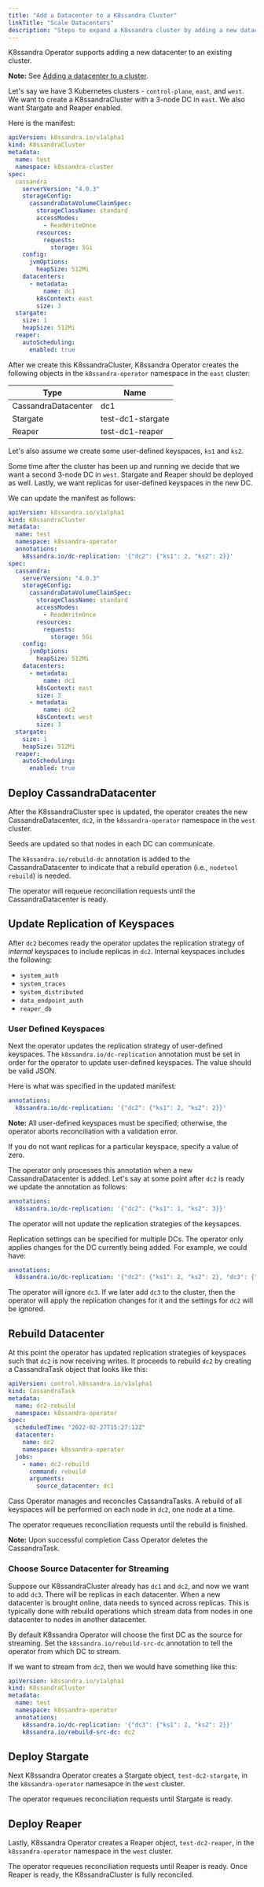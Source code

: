 ```yaml
---
title: "Add a Datacenter to a K8ssandra Cluster"
linkTitle: "Scale Datacenters"
description: "Steps to expand a K8ssandra cluster by adding a new datacenter."
---
```


K8ssandra Operator supports adding a new datacenter to an existing cluster. 

**Note:** See [Adding a datacenter to a cluster](https://docs.datastax.com/en/cassandra-oss/3.0/cassandra/operations/opsAddDCToCluster.html).

Let's say we have 3 Kubernetes clusters - `control-plane`, `east`, and `west`. We want to create a K8ssandraCluster with a 3-node DC in `east`. We also want Stargate and Reaper enabled.

Here is the manifest:

```yaml
apiVersion: k8ssandra.io/v1alpha1
kind: K8ssandraCluster
metadata:
  name: test
  namespace: k8ssandra-cluster
spec:
  cassandra
    serverVersion: "4.0.3"
    storageConfig:
      cassandraDataVolumeClaimSpec:
        storageClassName: standard
        accessModes:
          - ReadWriteOnce
        resources:
          requests:
            storage: 5Gi
    config:
      jvmOptions:
        heapSize: 512Mi
    datacenters:
      - metadata:
          name: dc1
        k8sContext: east
        size: 3
  stargate:
    size: 1
    heapSize: 512Mi
  reaper:
    autoScheduling:
      enabled: true
```
After we create this K8ssandraCluster, K8ssandra Operator creates the following objects in the `k8ssandra-operator` namespace in the `east` cluster:

| Type | Name |
|------|------|
| CassandraDatacenter | dc1
| Stargate | test-dc1-stargate |
| Reaper | test-dc1-reaper |

Let's also assume we create some user-defined keyspaces, `ks1` and `ks2`.

Some time after the cluster has been up and running we decide that we want a second 3-node DC in `west`. Stargate and Reaper should be deployed as well. Lastly, we want replicas for user-defined keyspaces in the new DC.

We can update the manifest as follows:

```yaml
apiVersion: k8ssandra.io/v1alpha1
kind: K8ssandraCluster
metadata:
  name: test
  namespace: k8ssandra-operator
  annotations:
    k8ssandra.io/dc-replication: '{"dc2": {"ks1": 2, "ks2": 2}}'
spec:
  cassandra:
    serverVersion: "4.0.3"
    storageConfig:
      cassandraDataVolumeClaimSpec:
        storageClassName: standard
        accessModes:
          - ReadWriteOnce
        resources:
          requests:
            storage: 5Gi
    config:
      jvmOptions:
        heapSize: 512Mi
    datacenters:
      - metadata:
          name: dc1
        k8sContext: east
        size: 3
      - metadata:
          name: dc2
        k8sContext: west
        size: 3  
  stargate:
    size: 1
    heapSize: 512Mi
  reaper:
    autoScheduling:
      enabled: true
```
## Deploy CassandraDatacenter
After the K8ssandraCluster spec is updated, the operator creates the new 
CassandraDatacenter, `dc2`, in the `k8ssandra-operator` namespace in the `west` cluster. 

Seeds are updated so that nodes in each DC can communicate.

The `k8ssandra.io/rebuild-dc` annotation is added to the CassandraDatacenter to indicate 
that a rebuild operation (i.e., `nodetool rebuild`) is needed.
 
The operator will requeue reconciliation requests until the CassandraDatacenter is ready.

## Update Replication of Keyspaces
After `dc2` becomes ready the operator updates the replication strategy of *internal* 
keyspaces to include replicas in `dc2`. Internal keyspaces includes the following:

* `system_auth`
* `system_traces`
* `system_distributed`
* `data_endpoint_auth`
* `reaper_db`

### User Defined Keyspaces
Next the operator updates the replication strategy of user-defined keyspaces. The 
`k8ssandra.io/dc-replication` annotation must be set in order for the operator to update 
user-defined keyspaces. The value should be valid JSON. 

Here is what was specified in the updated manifest:

```yaml
annotations:
  k8ssandra.io/dc-replication: '{"dc2": {"ks1": 2, "ks2": 2}}'
```

**Note:** All user-defined keyspaces must be specified; otherwise, the operator aborts 
reconciliation with a validation error.

If you do not want replicas for a particular keyspace, specify a value of zero.

The operator only processes this annotation when a new CassandraDatacenter is added. 
Let's say at some point after `dc2` is ready we update the annotation as follows:

```yaml
annotations:
  k8ssandra.io/dc-replication: '{"dc2": {"ks1": 1, "ks2": 3}}'
```
The operator will not update the replication strategies of the keysapces.

Replication settings can be specified for multiple DCs. The operator only applies 
changes for the DC currently being added. For example, we could have:

```yaml
annotations:
  k8ssandra.io/dc-replication: '{"dc2": {"ks1": 2, "ks2": 2}, "dc3": {"ks1": 1, "ks2": 3}}'
```
The operator will ignore `dc3`. If we later add `dc3` to the cluster, then the operator 
will apply the replication changes for it and the settings for `dc2` will be ignored.

## Rebuild Datacenter
At this point the operator has updated replication strategies of keyspaces such that 
`dc2` is now receiving writes. It proceeds to rebuild `dc2` by creating a CassandraTask 
object that looks like this:

```yaml
apiVersion: control.k8ssandra.io/v1alpha1
kind: CassandraTask
metadata:
  name: dc2-rebuild
  namespace: k8ssandra-operator
spec:
  scheduledTime: "2022-02-27T15:27:12Z"
  datacenter:
    name: dc2
    namespace: k8ssandra-operator 
  jobs:
    - name: dc2-rebuild
      command: rebuild
      arguments:
        source_datacenter: dc1      
```
Cass Operator manages and reconciles CassandraTasks. A rebuild of all keyspaces will be 
performed on each node in `dc2`, one node at a time.

The operator requeues reconciliation requests until the rebuild is finished.

**Note:** Upon successful completion Cass Operator deletes the CassandraTask.

### Choose Source Datacenter for Streaming
Suppose our K8ssandraCluster already has `dc1` and `dc2`, and now we want to add `dc3`. 
There will be replicas in each datacenter. When a new datacenter is brought online, data 
needs to synced across replicas. This is typically done with rebuild operations which 
stream data from nodes in one datacenter to nodes in another datacenter.

By default K8ssandra Operator will choose the first DC as the source for streaming. Set 
the `k8ssandra.io/rebuild-src-dc` annotation to tell the operator from which DC to stream.

If we want to stream from `dc2`, then we would have something like this:

```yaml
apiVersion: k8ssandra.io/v1alpha1
kind: K8ssandraCluster
metadata:
  name: test
  namespace: k8ssandra-operator
  annotations:
    k8ssandra.io/dc-replication: '{"dc3": {"ks1": 2, "ks2": 2}}'
    k8ssandra.io/rebuild-src-dc: dc2
```

## Deploy Stargate
Next K8ssandra Operator creates a Stargate object, `test-dc2-stargate`, in the 
`k8ssandra-operator` namesapce in the `west` cluster.

The operator requeues reconciliation requests until Stargate is ready.

## Deploy Reaper
Lastly, K8ssandra Operator creates a Reaper object, `test-dc2-reaper`, in the 
`k8ssandra-operator` namespace in the `west` cluster.

The operator requeues reconciliation requests until Reaper is ready.  Once Reaper is 
ready, the K8ssandraCluster is fully reconciled.